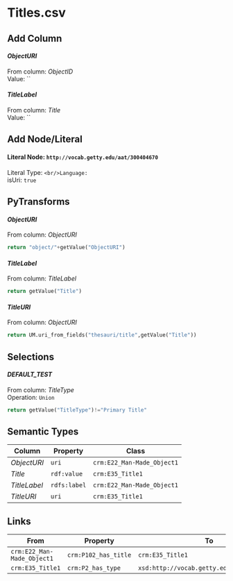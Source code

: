 # Titles.csv

## Add Column
#### _ObjectURI_
From column: _ObjectID_
<br/>Value: ``

#### _TitleLabel_
From column: _Title_
<br/>Value: ``


## Add Node/Literal
#### Literal Node: `http://vocab.getty.edu/aat/300404670`
Literal Type: ``
<br/>Language: ``
<br/>isUri: `true`


## PyTransforms
#### _ObjectURI_
From column: _ObjectURI_
``` python
return "object/"+getValue("ObjectURI")
```

#### _TitleLabel_
From column: _TitleLabel_
``` python
return getValue("Title")
```

#### _TitleURI_
From column: _ObjectURI_
``` python
return UM.uri_from_fields("thesauri/title",getValue("Title"))
```


## Selections
#### _DEFAULT_TEST_
From column: _TitleType_
<br>Operation: `Union`
``` python
return getValue("TitleType")!="Primary Title"
```


## Semantic Types
| Column | Property | Class |
|  ----- | -------- | ----- |
| _ObjectURI_ | `uri` | `crm:E22_Man-Made_Object1`|
| _Title_ | `rdf:value` | `crm:E35_Title1`|
| _TitleLabel_ | `rdfs:label` | `crm:E22_Man-Made_Object1`|
| _TitleURI_ | `uri` | `crm:E35_Title1`|


## Links
| From | Property | To |
|  --- | -------- | ---|
| `crm:E22_Man-Made_Object1` | `crm:P102_has_title` | `crm:E35_Title1`|
| `crm:E35_Title1` | `crm:P2_has_type` | `xsd:http://vocab.getty.edu/aat/300404670`|
